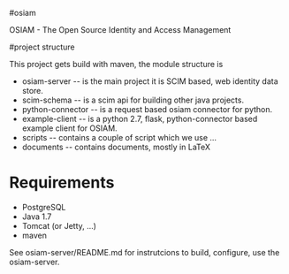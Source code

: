 #osiam

OSIAM - The Open Source Identity and Access Management

#project structure

This project gets build with maven, the module structure is

* osiam-server -- is the main project it is SCIM based, web identity data store.
* scim-schema -- is a scim api for building other java projects.
* python-connector -- is a request based osiam connector for python.
* example-client -- is a python 2.7, flask, python-connector based example
  client for OSIAM.
* scripts -- contains a couple of script which we use ...
* documents -- contains documents, mostly in LaTeX

# Requirements

* PostgreSQL 
* Java 1.7
* Tomcat (or Jetty, ...)
* maven


See osiam-server/README.md for instrutcions to build, configure, use the
osiam-server.



